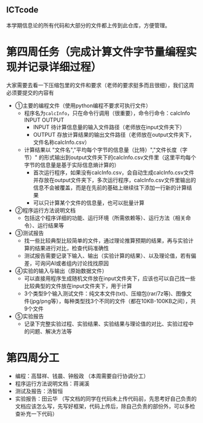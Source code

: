## ICTcode
本学期信息论的所有代码和大部分的文件都上传到此仓库，方便管理。


# 第四周任务（完成计算文件字节量编程实现并记录详细过程）
大家需要去看一下压缩包里的文件和要求（老师的要求挺多而且很细），我们这周必须要提交的内容有
- ①主要的编程文件（使用python编程不要求可执行文件）
    - 程序名为`calcInfo`，只在命令行调用（很重要），命令行命令：calcInfo INPUT OUTPUT
        - INPUT   待计算信息量的输入文件路径（老师放在input文件夹下）
        - OUTPUT  存放计算结果的输出文件路径（老师放在output文件夹下，文件名称calcInfo.csv）
    - 计算结果以 "文件名","平均每个字节的信息量（比特）","文件长度（字节）" 的形式输出到output文件夹下的calcInfo.csv文件里（这里平均每个字节的信息量是基于实际信息熵计算的）
        - 首次运行程序，如果没有calcInfo.csv，会自动生成calcInfo.csv文件并存放在output文件夹下，多次运行程序，calcInfo.csv文件里输出的信息不会被覆盖，而是在先前的基础上继续往下添加一行新的计算结果
        - 可以只计算某个文件的信息量，也可以批量计算
- ②程序运行方法说明文档
    - 包括这个程序详细的功能、运行环境（所需依赖等）、运行方法（相关命令）、运行结果等
- ③测试报告
    - 找一些比较典型比较简单的文件，通过理论推算预期的结果，再与实验计算的结果进行对比，检查代码准确性
    - 测试报告需要记录下输入、输出（实验计算的结果）、以及理论值，若有偏差，可询问AI或者组内讨论找找原因
- ④实验的输入与输出（原始数据文件）
    - 可以直接用程序生成随机文件放在input文件夹下，应该也可以自己找一些比较典型的文件放在input文件夹下，用于计算
    - 3个类型9个输入测试文件：纯文本文件(txt)、压缩包(rar/7z等)、图像文件(jpg/png等），每种类型找3个不同的文件（都在10KB-100KB之间），共9个文件
- ⑤实验报告
    - 记录下完整实验过程、实验结果、实验结果与理论值的对比、实验过程中的问题、解决方法等


# 第四周分工
- 编程：高彗祥、钱晨、钟殷政 （本周需要自行协调分工）
- 程序运行方法说明文档：蒋澜溪
- 测试及报告：汤智恒
- 实验报告：田云华
 （写文档的同学在代码未上传代码前，先思考好自己负责的文档应该怎么写，先写好框架，代码上传后，除自己负责的部份外，可以多检查补充一下代码）